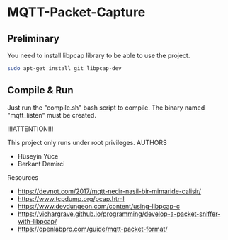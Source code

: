 # MQTT-Packet-Capture

## Preliminary

You need to install libpcap library to be able to use the project.

```sh
sudo apt-get install git libpcap-dev
```

## Compile & Run

Just run the "compile.sh" bash script to compile. The binary named "mqtt_listen" must be created.

!!!ATTENTION!!!

This project only runs under root privileges. 
AUTHORS 

- Hüseyin Yüce
- Berkant Demirci

Resources 

- https://devnot.com/2017/mqtt-nedir-nasil-bir-mimaride-calisir/
- https://www.tcpdump.org/pcap.html
- https://www.devdungeon.com/content/using-libpcap-c
- https://vichargrave.github.io/programming/develop-a-packet-sniffer-with-libpcap/
- https://openlabpro.com/guide/mqtt-packet-format/
